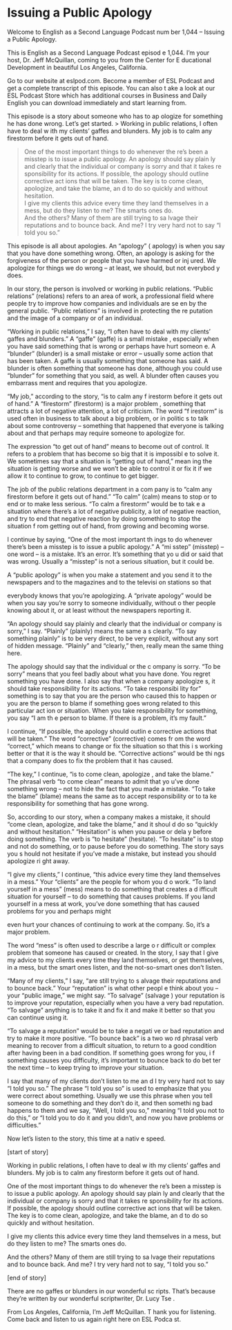 # Issuing a Public Apology

Welcome to English as a Second Language Podcast num ber 1,044 – Issuing a Public Apology.  

This is English as a Second Language Podcast episod e 1,044. I’m your host, Dr. Jeff McQuillan, coming to you from the Center for E ducational Development in beautiful Los Angeles, California. 

Go to our website at eslpod.com. Become a member of  ESL Podcast and get a complete transcript of this episode. You can also t ake a look at our ESL Podcast Store which has additional courses in Business and Daily English you can download immediately and start learning from. 

This episode is a story about someone who has to ap ologize for something he has done wrong. Let’s get started. > Working in public relations, I often have to deal w ith my clients’ gaffes and blunders. My job is to calm any firestorm before it  gets out of hand. 
> One of the most important things to do whenever the re’s been a misstep is to issue a public apology. An apology should say plain ly and clearly that the individual or company is sorry and that it takes re sponsibility for its actions. If possible, the apology should outline corrective act ions that will be taken. The key is to come clean, apologize, and take the blame, an d to do so quickly and without hesitation.  
> I give my clients this advice every time they land themselves in a mess, but do they listen to me? The smarts ones do.  
> And the others? Many of them are still trying to sa lvage their reputations and to bounce back. And me? I try very hard not to say “I told you so.”

This episode is all about apologies. An “apology” ( apology) is when you say that you have done something wrong. Often, an apology is  asking for the forgiveness of the person or people that you have harmed or inj ured. We apologize for things we do wrong – at least, we should, but not everybod y does.  

In our story, the person is involved or working in public relations. “Public relations” (relations) refers to an area of work, a  professional field where people try to improve how companies and individuals are se en by the general public. “Public relations” is involved in protecting the re putation and the image of a company or of an individual.  

“Working in public relations,” I say, “I often have  to deal with my clients’ gaffes and blunders.” A “gaffe” (gaffe) is a small mistake , especially when you have said something that is wrong or perhaps have hurt someon e. A “blunder” (blunder) is a small mistake or error – usually some action that  has been taken. A gaffe is usually something that someone has said. A blunder is often something that someone has done, although you could use “blunder” for something that you said, as well. A blunder often causes you embarrass ment and requires that you apologize. 

“My job,” according to the story, “is to calm any f irestorm before it gets out of hand.” A “firestorm” (firestorm) is a major problem , something that attracts a lot of negative attention, a lot of criticism. The word “f irestorm” is used often in business to talk about a big problem, or in politic s to talk about some controversy – something that happened that everyone is talking about and that perhaps may require someone to apologize for.  

The expression “to get out of hand” means to become  out of control. It refers to a problem that has become so big that it is impossibl e to solve it. We sometimes say that a situation is “getting out of hand,” mean ing the situation is getting worse and we won’t be able to control it or fix it if we allow it to continue to grow, to continue to get bigger.  

The job of the public relations department in a com pany is to “calm any firestorm before it gets out of hand.” “To calm” (calm) means  to stop or to end or to make less serious. “To calm a firestorm” would be to tak e a situation where there’s a lot of negative publicity, a lot of negative reaction, and try to end that negative reaction by doing something to stop the situation f rom getting out of hand, from growing and becoming worse.  

I continue by saying, “One of the most important th ings to do whenever there’s been a misstep is to issue a public apology.” A “mi sstep” (misstep) – one word – is a mistake. It’s an error. It’s something that yo u did or said that was wrong. Usually a “misstep” is not a serious situation, but  it could be.  

A “public apology” is when you make a statement and  you send it to the newspapers and to the magazines and to the televisi on stations so that  

everybody knows that you’re apologizing. A “private  apology” would be when you say you’re sorry to someone individually, without o ther people knowing about it, or at least without the newspapers reporting it.  

“An apology should say plainly and clearly that the  individual or company is sorry,” I say. “Plainly” (plainly) means the same a s clearly. “To say something plainly” is to be very direct, to be very explicit,  without any sort of hidden message. “Plainly” and “clearly,” then, really mean  the same thing here. 

The apology should say that the individual or the c ompany is sorry. “To be sorry” means that you feel badly about what you have done.  You regret something you have done. I also say that when a company apologize s, it should take responsibility for its actions. “To take responsibi lity for” something is to say that you are the person who caused this to happen or you  are the person to blame if something goes wrong related to this particular act ion or situation. When you take responsibility for something, you say “I am th e person to blame. If there is a problem, it’s my fault.”  

I continue, “If possible, the apology should outlin e corrective actions that will be taken.” The word “corrective” (corrective) comes fr om the word “correct,” which means to change or fix the situation so that this i s working better or that it is the way it should be. “Corrective actions” would be thi ngs that a company does to fix the problem that it has caused.  

“The key,” I continue, “is to come clean, apologize , and take the blame.” The phrasal verb “to come clean” means to admit that yo u’ve done something wrong – not to hide the fact that you made a mistake. “To  take the blame” (blame) means the same as to accept responsibility or to ta ke responsibility for something that has gone wrong.  

So, according to our story, when a company makes a mistake, it should “come clean, apologize, and take the blame,” and it shoul d do so “quickly and without hesitation.” “Hesitation” is when you pause or dela y before doing something. The verb is “to hesitate” (hesitate). “To hesitate” is to stop and not do something, or to pause before you do something. The story says you s hould not hesitate if you’ve made a mistake, but instead you should apologize ri ght away.  

“I give my clients,” I continue, “this advice every  time they land themselves in a mess.” Your “clients” are the people for whom you d o work. “To land yourself in a mess” (mess) means to do something that creates a d ifficult situation for yourself – to do something that causes problems. If you land  yourself in a mess at work, you’ve done something that has caused problems for you and perhaps might  

even hurt your chances of continuing to work at the  company. So, it’s a major problem.  

The word “mess” is often used to describe a large o r difficult or complex problem that someone has caused or created. In the story, I  say that I give my advice to my clients every time they land themselves, or get themselves, in a mess, but the smart ones listen, and the not-so-smart ones don’t listen.  

“Many of my clients,” I say, “are still trying to s alvage their reputations and to bounce back.” Your “reputation” is what other peopl e think about you – your “public image,” we might say. “To salvage” (salvage ) your reputation is to improve your reputation, especially when you have a  very bad reputation. “To salvage” anything is to take it and fix it and make  it better so that you can continue using it.  

“To salvage a reputation” would be to take a negati ve or bad reputation and try to make it more positive. “To bounce back” is a two wo rd phrasal verb meaning to recover from a difficult situation, to return to a good condition after having been in a bad condition. If something goes wrong for you, i f something causes you difficulty, it’s important to bounce back to do bet ter the next time – to keep trying to improve your situation. 

I say that many of my clients don’t listen to me an d I try very hard not to say “I told you so.” The phrase “I told you so” is used to  emphasize that you were correct about something. Usually we use this phrase  when you tell someone to do something and they don’t do it, and then somethi ng bad happens to them and we say, “Well, I told you so,” meaning “I told you not to do this,” or “I told you to do it and you didn’t, and now you have problems or difficulties.”  

Now let’s listen to the story, this time at a nativ e speed.  

[start of story] 

Working in public relations, I often have to deal w ith my clients’ gaffes and blunders. My job is to calm any firestorm before it  gets out of hand. 

One of the most important things to do whenever the re’s been a misstep is to issue a public apology. An apology should say plain ly and clearly that the individual or company is sorry and that it takes re sponsibility for its actions. If possible, the apology should outline corrective act ions that will be taken. The key is to come clean, apologize, and take the blame, an d to do so quickly and without hesitation.   

 I give my clients this advice every time they land themselves in a mess, but do they listen to me? The smarts ones do.  

And the others? Many of them are still trying to sa lvage their reputations and to bounce back. And me? I try very hard not to say, “I  told you so.” 

[end of story] 

There are no gaffes or blunders in our wonderful sc ripts. That’s because they’re written by our wonderful scriptwriter, Dr. Lucy Tse . 

From Los Angeles, California, I’m Jeff McQuillan. T hank you for listening. Come back and listen to us again right here on ESL Podca st. 

